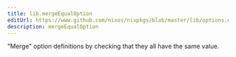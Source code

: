 ```yaml
---
title: lib.mergeEqualOption
editUrl: https://www.github.com/nixos/nixpkgs/blob/master/lib/options.nix#L256C22
description: mergeEqualOption
---
```


"Merge" option definitions by checking that they all have the same value.

